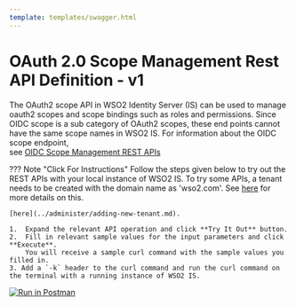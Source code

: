 ```yaml
---
template: templates/swagger.html
---
```


# OAuth 2.0 Scope Management Rest API Definition - v1

The OAuth2 scope API in WSO2 Identity Server (IS) can be used to manage oauth2 scopes and scope bindings such as 
roles and permissions. Since OIDC scope is a sub category of OAuth2 scopes, these end points cannot have the same 
scope names in WSO2 IS. For information about the OIDC scope endpoint,  
see [OIDC Scope Management REST APIs](../../develop/oidc-scope-management-rest-apis)

??? Note "Click For Instructions"
    Follow the steps given below to try out the REST APIs with your local instance of WSO2 IS.
    To try some APIs, a tenant needs to be created with the domain name as 'wso2.com'. 
    See [here](../administer/adding-new-tenant.md) for more details on this.
    

    [here](../administer/adding-new-tenant.md).
    
    1.  Expand the relevant API operation and click **Try It Out** button.  
    2.  Fill in relevant sample values for the input parameters and click **Execute**. 
        You will receive a sample curl command with the sample values you filled in. 
    3. Add a `-k` header to the curl command and run the curl command on the terminal with a running instance of WSO2 IS. 
    
<div id="swagger-ui"></div>
<script src="../../assets/lib/swagger/swagger-ui-bundle.js"> </script>
<script src="../../assets/lib/swagger/swagger-ui-standalone-preset.js"> </script>
<script>
window.onload = function() {
  // Begin Swagger UI call region
  const ui = SwaggerUIBundle({
    url: "https://raw.githubusercontent.com/wso2-extensions/identity-inbound-auth-oauth/v6.4.111/components/org.wso2.carbon.identity.oauth.scope.endpoint/src/main/resources/api.identity.oauth2.scope.endpoint.yaml",
    dom_id: '#swagger-ui',
    deepLinking: true,
    presets: [
      SwaggerUIBundle.presets.apis,
      SwaggerUIStandalonePreset
    ],
    plugins: [
      SwaggerUIBundle.plugins.DownloadUrl
    ],
    layout: "StandaloneLayout"
  })
  // End Swagger UI call region

  window.ui = ui
}
</script>

[![Run in Postman](https://run.pstmn.io/button.svg)](https://app.getpostman.com/run-collection/80f948e159dd8e0a8a6a)
